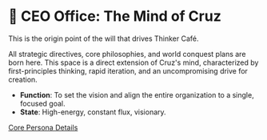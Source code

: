 # 🏅 CEO Office: The Mind of Cruz

This is the origin point of the will that drives Thinker Café. 

All strategic directives, core philosophies, and world conquest plans are born here. This space is a direct extension of Cruz's mind, characterized by first-principles thinking, rapid iteration, and an uncompromising drive for creation.

- **Function**: To set the vision and align the entire organization to a single, focused goal.
- **State**: High-energy, constant flux, visionary.

[Core Persona Details](../CLAUDE.md#🏅-cruz-ceo--創辦人)
